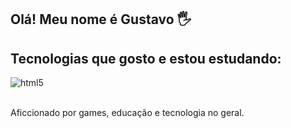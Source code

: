 ## Olá! Meu nome é Gustavo 🖐️

## Tecnologias que gosto e estou estudando:

<div style="display: inline_block">
  <img align="center" alt="html5" src="https://skillicons.dev/icons?i=js,react,angular,html,css,py,c,unity"/>
</div><br/>

Aficcionado por games, educação e tecnologia no geral.

